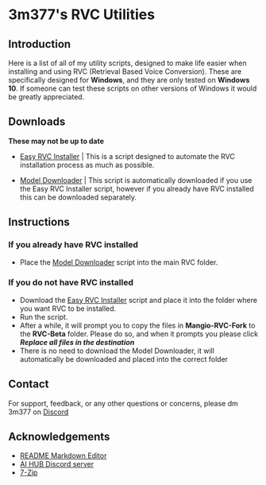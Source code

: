 # 3m377's RVC Utilities 
## Introduction
Here is a list of all of my utility scripts, designed to make life easier when installing and using RVC (Retrieval Based Voice Conversion). These are specifically designed for **Windows**, and they are only tested on **Windows 10**. If someone can test these scripts on other versions of Windows it would be greatly appreciated.
## Downloads
**These may not be up to date**

- [Easy RVC Installer](https://cdn.discordapp.com/attachments/1045962672300109874/1145192196237180949/easy-install-rvc.bat) | This is a script designed to automate the RVC installation process as much as possible.

- [Model Downloader](https://cdn.discordapp.com/attachments/1045962672300109874/1145192195914203187/downloadmodel.bat) | This script is automatically downloaded if you use the Easy RVC Installer script, however if you already have RVC installed this can be downloaded separately.
## Instructions

### If you already have RVC installed
- Place the [Model Downloader](https://huggingface.co/3m377/RVC-Utilities/resolve/main/downloadmodel.bat) script into the main RVC folder.

### If you do not have RVC installed
- Download the [Easy RVC Installer](https://huggingface.co/3m377/RVC-Utilities/resolve/main/easy-install-rvc.bat) script and place it into the folder where you want RVC to be installed.
- Run the script.
- After a while, it will prompt you to copy the files in **Mangio-RVC-Fork** to the **RVC-Beta** folder. Please do so, and when it prompts you please click ***Replace all files in the destination***
- There is no need to download the Model Downloader, it will automatically be downloaded and placed into the correct folder
## Contact

For support, feedback, or any other questions or concerns, please dm 3m377 on [Discord](https://discord.com)
## Acknowledgements

- [README Markdown Editor](https://readme.so/)
- [AI HUB Discord server](https://discord.com/invite/aihub/)
- [7-Zip](https://www.7-zip.org)